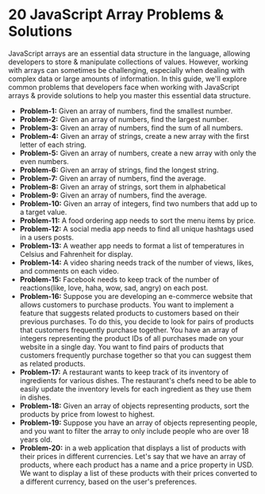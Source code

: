 # 20 JavaScript Array Problems & Solutions

JavaScript arrays are an essential data structure in the language, allowing developers to store & manipulate collections of values. However, working with arrays can sometimes be challenging, especially when dealing with complex data or large amounts of information. In this guide, we'll explore common problems that developers face when working with JavaScript arrays & provide solutions to help you master this essential data structure.

- **Problem-1:** Given an array of numbers, find the smallest number.
- **Problem-2:** Given an array of numbers, find the largest number.
- **Problem-3:** Given an array of numbers, find the sum of all numbers.
- **Problem-4:** Given an array of strings, create a new array with the first letter of each string.
- **Problem-5:** Given an array of numbers, create a new array with only the even numbers.
- **Problem-6:** Given an array of strings, find the longest string.
- **Problem-7:** Given an array of numbers, find the average.
- **Problem-8:** Given an array of strings, sort them in alphabetical
- **Problem-9:** Given an array of numbers, find the average.
- **Problem-10:** Given an array of integers, find two numbers that add up to a target value.
- **Problem-11:** A food ordering app needs to sort the menu items by price.
- **Problem-12:** A social media app needs to find all unique hashtags used in a users posts.
- **Problem-13:** A weather app needs to format a list of temperatures in Celsius and Fahrenheit for display.
- **Problem-14:** A video sharing needs track of the number of views, likes, and comments on each video.
- **Problem-15:** Facebook needs to keep track of the number of reactions(like, love, haha, wow, sad, angry) on each post.
- **Problem-16:** Suppose you are developing an e-commerce website that allows customers to purchase products. You want to implement a feature that suggests related products to customers based on their previous purchases. To do this, you decide to look for pairs of products that customers frequently purchase together. You have an array of integers representing the product IDs of all purchases made on your website in a single day. You want to find pairs of products that customers frequently purchase together so that you can suggest them as related products.
- **Problem-17:** A restaurant wants to keep track of its inventory of ingredients for various dishes. The restaurant's chefs need to be able to easily update the inventory levels for each ingredient as they use them in dishes.
- **Problem-18:** Given an array of objects representing products, sort the products by price from lowest to highest.
- **Problem-19:** Suppose you have an array of objects representing people, and you want to filter the array to only include people who are over 18 years old.
- **Problem-20:** in a web application that displays a list of products with their prices in different currencies. Let's say that we have an array of products, where each product has a name and a price property in USD. We want to display a list of these products with their prices converted to a different currency, based on the user's preferences.
